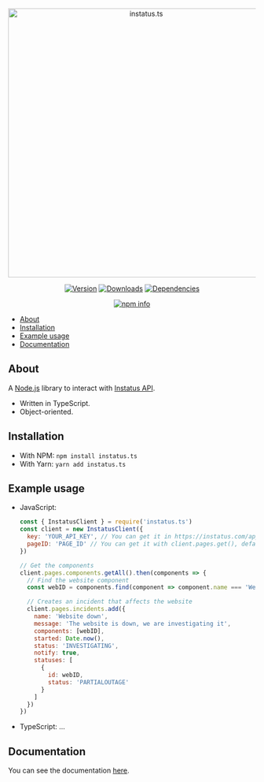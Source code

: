 <div align="center">
  <br/>
  <p>
    <a href="https://instatus.vicente015.dev/"><img src="https://cdn.jsdelivr.net/gh/Vicente015/instatus.ts@dev/.github/header.svg" width="546" alt="instatus.ts"/></a>
  </p>
  <p>
    <a href="https://www.npmjs.com/package/instatus.ts"><img src="https://img.shields.io/npm/v/instatus.ts.svg?maxAge=3600" alt="Version"/></a>
    <a href="https://www.npmjs.com/package/instatus.ts"><img src="https://img.shields.io/npm/dt/instatus.ts.svg?maxAge=3600" alt="Downloads"/></a>
    <a href="https://david-dm.org/Vicente015/instatus.ts"><img src="https://img.shields.io/david/Vicente015/instatus.ts.svg?maxAge=3600" alt="Dependencies"/></a>
  </p>
  <p>
    <a href="https://nodei.co/npm/instatus.ts/"><img src="https://nodei.co/npm/instatus.ts.png?downloads=true&stars=true" alt="npm info" /></a>
  </p>
</div>

- [About](#about)
- [Installation](#installation)
- [Example usage](#example-usage)
- [Documentation](#documentation)

## About
A [Node.js](https://nodejs.org/) library to interact with [Instatus API](https://instatus.com/help/api).

* Written in TypeScript.
* Object-oriented.

## Installation
* With NPM: `npm install instatus.ts`
* With Yarn: `yarn add instatus.ts`

## Example usage
* JavaScript: 
  ```js
  const { InstatusClient } = require('instatus.ts')
  const client = new InstatusClient({
    key: 'YOUR_API_KEY', // You can get it in https://instatus.com/app/developer
    pageID: 'PAGE_ID' // You can get it with client.pages.get(), default to the first page
  })

  // Get the components
  client.pages.components.getAll().then(components => {
    // Find the website component
    const webID = components.find(component => component.name === 'Website')

    // Creates an incident that affects the website
    client.pages.incidents.add({
      name: 'Website down',
      message: 'The website is down, we are investigating it',
      components: [webID],
      started: Date.now(),
      status: 'INVESTIGATING',
      notify: true,
      statuses: [
        {
          id: webID,
          status: 'PARTIALOUTAGE'
        }
      ]
    })
  })
  ```
* TypeScript: ...

## Documentation
You can see the documentation [here](https://instatus.vicente015.dev/).